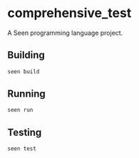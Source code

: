 # comprehensive_test

A Seen programming language project.

## Building

```bash
seen build
```

## Running

```bash
seen run
```

## Testing

```bash
seen test
```
